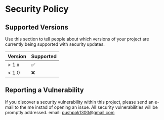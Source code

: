 # Security Policy

## Supported Versions

Use this section to tell people about which versions of your project are
currently being supported with security updates.

| Version | Supported          |
|---------| ------------------ |
| > 1.x   | :white_check_mark: |
| < 1.0   | :x:                |

## Reporting a Vulnerability

If you discover a security vulnerability within this project, please send an e-mail to the me instad of opening an issue. All security vulnerabilities will be promptly addressed.
email: [pushpak1300@gmail.com](mailto:pushpak1300@gmail.com)
